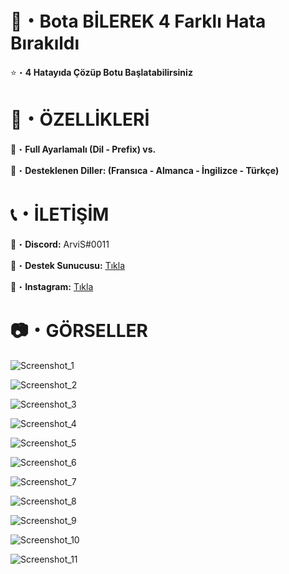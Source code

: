 # 🤖・Bota BİLEREK 4 Farklı Hata Bırakıldı
⭐・**4 Hatayıda Çözüp Botu Başlatabilirsiniz**
# 

# 📝・ÖZELLİKLERİ
🎄・**Full Ayarlamalı (Dil - Prefix) vs.**

🎄・**Desteklenen Diller: (Fransıca - Almanca - İngilizce - Türkçe)**
#

# 📞・İLETİŞİM
💙・**Discord:** ArviS#0011

🔗・**Destek Sunucusu:** [Tıkla](https://discord.gg/3AfAFE5qYg)

💜・**Instagram:** [Tıkla](https://www.instagram.com/arvis_here/)
#

# 📷・GÖRSELLER
![Screenshot_1](https://user-images.githubusercontent.com/69751083/210534522-9b5e9d51-eff9-4c6b-ba65-dafd8e2b3e78.png)

![Screenshot_2](https://user-images.githubusercontent.com/69751083/210534528-71d38150-f3c1-48aa-9beb-5cec1cb6fb96.png)

![Screenshot_3](https://user-images.githubusercontent.com/69751083/210534537-29157300-9cd2-4801-a795-df308a26aaa2.png)

![Screenshot_4](https://user-images.githubusercontent.com/69751083/210534547-79d06cb6-aff2-422c-8896-88445df2cefc.png)

![Screenshot_5](https://user-images.githubusercontent.com/69751083/210534560-6669ad9d-b838-4cd8-bc8d-5b13f1ca3eca.png)

![Screenshot_6](https://user-images.githubusercontent.com/69751083/210534564-d6fb86d4-8480-4dcd-b4a4-8a4eee1cb552.png)

![Screenshot_7](https://user-images.githubusercontent.com/69751083/210534571-8fa711b8-61e2-4819-94bb-be4707d29745.png)

![Screenshot_8](https://user-images.githubusercontent.com/69751083/210534579-9ba21322-ada3-451c-a106-49ff452368ee.png)

![Screenshot_9](https://user-images.githubusercontent.com/69751083/210534588-7b51cba4-7c1e-42ee-b980-40e30b63c8a1.png)

![Screenshot_10](https://user-images.githubusercontent.com/69751083/210534600-911670d4-8721-475e-a05e-0111c066272c.png)

![Screenshot_11](https://user-images.githubusercontent.com/69751083/210534608-4d91cffc-0a85-421d-80f4-7ba356e890e6.png)

